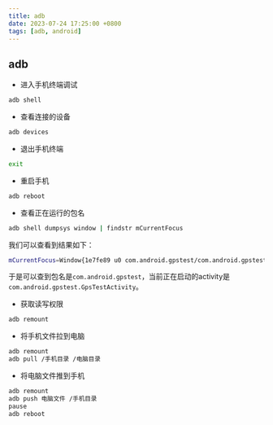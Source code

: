 ```yaml
---
title: adb
date: 2023-07-24 17:25:00 +0800
tags: [adb, android]
---
```

## adb

- 进入手机终端调试

```sh
adb shell
```

- 查看连接的设备

```sh
adb devices
```

- 退出手机终端

```sh
exit
```

- 重启手机

```sh
adb reboot
```

- 查看正在运行的包名

```sh
adb shell dumpsys window | findstr mCurrentFocus
```

我们可以查看到结果如下：

```sh
mCurrentFocus=Window{1e7fe89 u0 com.android.gpstest/com.android.gpstest.GpsTestActivity}
```

于是可以查到包名是`com.android.gpstest`，当前正在启动的activity是`com.android.gpstest.GpsTestActivity`。

- 获取读写权限

```sh
adb remount
```

- 将手机文件拉到电脑

```sh
adb remount
adb pull /手机目录 /电脑目录
```

- 将电脑文件推到手机

```sh
adb remount
adb push 电脑文件 /手机目录
pause
adb reboot
```
